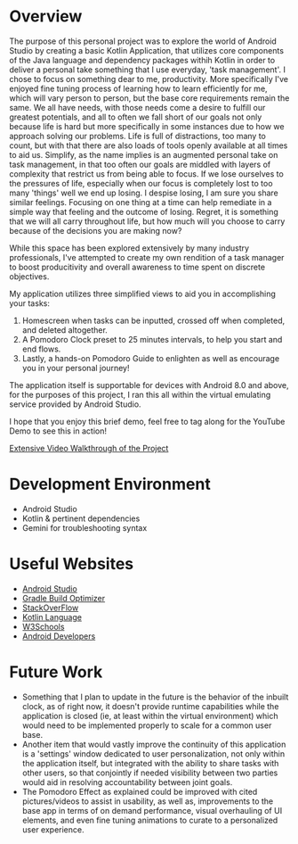 # Overview

The purpose of this personal project was to explore the world of Android Studio by creating a basic Kotlin Application, that utilizes core components of the Java language and dependency packages withih Kotlin in order to deliver a personal take something that I use everyday, 'task management'. I chose to focus on something dear to me, productivity. More specifically I've enjoyed fine tuning process of learning how to learn efficiently for me, which will vary person to person, but the base core requirements remain the same. We all have needs, with those needs come a desire to fulfill our greatest potentials, and all to often we fall short of our goals not only because life is hard but more specifically in some instances due to how we approach solving our problems. Life is full of distractions, too many to count, but with that there are also loads of tools openly available at all times to aid us. Simplify, as the name implies is an augmented personal take on task management, in that too often our goals are middled with layers of complexity that restrict us from being able to focus. If we lose ourselves to the pressures of life, especially when our focus is completely lost to too many 'things' well we end up losing. I despise losing, I am sure you share similar feelings. Focusing on one thing at a time can help remediate in a simple way that feeling and the outcome of losing. Regret, it is something that we will all carry throughout life, but how much will you choose to carry because of the decisions you are making now?

While this space has been explored extensively by many industry professionals, I've attempted to create my own rendition of a task manager to boost producitivity and overall awareness to time spent on discrete objectives. 

My application utilizes three simplified views to aid you in accomplishing your tasks:

1) Homescreen when tasks can be inputted, crossed off when completed, and deleted altogether.
2) A Pomodoro Clock preset to 25 minutes intervals, to help you start and end flows.
3) Lastly, a hands-on Pomodoro Guide to enlighten as well as encourage you in your personal journey!

The application itself is supportable for devices with Android 8.0 and above, for the purposes of this project, I ran this all within the virtual emulating service provided by Android Studio.

I hope that you enjoy this brief demo, feel free to tag along for the YouTube Demo to see this in action!

[Extensive Video Walkthrough of the Project](https://youtu.be/bhL_3MaGXnI)

# Development Environment

- Android Studio
- Kotlin & pertinent dependencies
- Gemini for troubleshooting syntax

# Useful Websites

- [Android Studio](https://developer.android.com/studio/run)
- [Gradle Build Optimizer](https://developer.android.com/build/build-analyzer)
- [StackOverFlow](https://shorturl.at/JDNnK)
- [Kotlin Language](https://kotlinlang.org/docs/basic-syntax.html)
- [W3Schools](https://www.w3schools.com/KOTLIN/index.php)
- [Android Developers](https://developer.android.com/kotlin/learn)

# Future Work

- Something that I plan to update in the future is the behavior of the inbuilt clock, as of right now, it doesn't provide runtime capabilities while the application is closed (ie, at least within the virtual environment) which would need to be implemented properly to scale for a common user base.
- Another item that would vastly improve the continuity of this application is a 'settings' window dedicated to user personalization, not only within the application itself, but integrated with the ability to share tasks with other users, so that conjointly if needed visibility between two parties would aid in resolving accountability between joint goals.
- The Pomodoro Effect as explained could be improved with cited pictures/videos to assist in usability, as well as, improvements to the base app in terms of on demand performance, visual overhauling of UI elements, and even fine tuning animations to curate to a personalized user experience.
